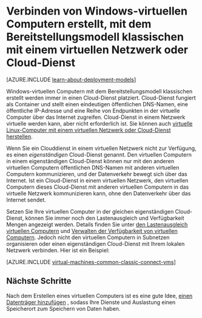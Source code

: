 <properties
    pageTitle="Verbinden von Windows virtuellen Computern in einen Cloud-Dienst | Microsoft Azure"
    description="Verbinden von Windows-virtuellen Computern mit dem Bereitstellungsmodell klassischen mit einer Azure-Cloud-Dienst oder virtuelles Netzwerk erstellt."
    services="virtual-machines-windows"
    documentationCenter=""
    authors="cynthn"
    manager="timlt"
    editor=""
    tags="azure-service-management"/>

<tags
    ms.service="virtual-machines-windows"
    ms.workload="infrastructure-services"
    ms.tgt_pltfrm="vm-windows"
    ms.devlang="na"
    ms.topic="article"
    ms.date="09/27/2016"
    ms.author="cynthn"/>

# <a name="connect-windows-virtual-machines-created-with-the-classic-deployment-model-with-a-virtual-network-or-cloud-service"></a>Verbinden von Windows-virtuellen Computern erstellt, mit dem Bereitstellungsmodell klassischen mit einem virtuellen Netzwerk oder Cloud-Dienst

[AZURE.INCLUDE [learn-about-deployment-models](../../includes/learn-about-deployment-models-classic-include.md)]

Windows-virtuellen Computern mit dem Bereitstellungsmodell klassischen erstellt werden immer in einen Cloud-Dienst platziert. Cloud-Dienst fungiert als Container und stellt einen eindeutigen öffentlichen DNS-Namen, eine öffentliche IP-Adresse und eine Reihe von Endpunkten in der virtuelle Computer über das Internet zugreifen. Cloud-Dienst in einem Netzwerk virtuelle werden kann, aber nicht erforderlich ist. Sie können auch [virtuelle Linux-Computer mit einem virtuellen Netzwerk oder Cloud-Dienst herstellen](virtual-machines-linux-classic-connect-vms.md).

Wenn Sie ein Clouddienst in einem virtuellen Netzwerk nicht zur Verfügung, es einen *eigenständigen* Cloud-Dienst genannt. Den virtuellen Computern in einem eigenständigen Cloud-Dienst können nur mit den anderen virtuellen Computern öffentlichen DNS-Namen mit anderen virtuellen Computern kommunizieren, und der Datenverkehr bewegt sich über das Internet. Ist ein Cloud-Dienst in einem virtuellen Netzwerk, den virtuellen Computern dieses Cloud-Dienst mit anderen virtuellen Computern in das virtuelle Netzwerk kommunizieren kann, ohne den Datenverkehr über das Internet sendet.

Setzen Sie Ihre virtuellen Computer in der gleichen eigenständigen Cloud-Dienst, können Sie immer noch den Lastenausgleich und Verfügbarkeit Mengen angezeigt werden. Details finden Sie unter [den Lastenausgleich virtuellen Computern](virtual-machines-windows-load-balance.md) und [Verwalten der Verfügbarkeit von virtuellen Computern](virtual-machines-windows-manage-availability.md). Jedoch nicht den virtuellen Computern in Subnetzen organisieren oder einen eigenständigen Cloud-Dienst mit Ihrem lokalen Netzwerk verbinden. Hier ist ein Beispiel:

[AZURE.INCLUDE [virtual-machines-common-classic-connect-vms](../../includes/virtual-machines-common-classic-connect-vms.md)]

## <a name="next-steps"></a>Nächste Schritte

Nach dem Erstellen eines virtuellen Computers ist es eine gute Idee, [einen Datenträger hinzufügen](virtual-machines-windows-classic-attach-disk.md) , sodass Ihre Dienste und Auslastung einen Speicherort zum Speichern von Daten haben. 